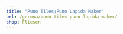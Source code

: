 ```yaml
---
title: "Puno Tiles;Puno Lapida Maker"
url: /gerona/puno-tiles-puno-lapida-maker/
shop: Fliesen
---
```

